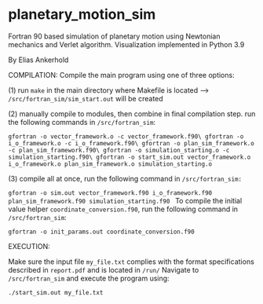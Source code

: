 # planetary_motion_sim
Fortran 90 based simulation of planetary motion using Newtonian mechanics and Verlet algorithm. Visualization implemented in Python 3.9

By Elias Ankerhold

COMPILATION:
Compile the main program using one of three options:

(1) run `make` in the main directory where Makefile is located -->  `/src/fortran_sim/sim_start.out` will be created

(2) manually compile to modules, then combine in final compilation step. run the following commands in `/src/fortran_sim`:

`gfortran -o vector_framework.o -c vector_framework.f90\
gfortran -o i_o_framework.o -c i_o_framework.f90\
gfortran -o plan_sim_framework.o -c plan_sim_framework.f90\
gfortran -o simulation_starting.o -c simulation_starting.f90\
gfortran -o start_sim.out vector_framework.o i_o_framework.o plan_sim_framework.o simulation_starting.o`

(3) compile all at once, run the following command in `/src/fortran_sim:`

`gfortran -o sim.out vector_framework.f90 i_o_framework.f90 plan_sim_framework.f90 simulation_starting.f90
`
To compile the initial value helper `coordinate_conversion.f90`, run the following command in `/src/fortran_sim`:

`gfortran -o init_params.out coordinate_conversion.f90`

EXECUTION:

Make sure the input file `my_file.txt` complies with the format specifications described in `report.pdf` and is located in `/run/` 
Navigate to `/src/fortran_sim` and execute the program using:

`./start_sim.out my_file.txt`
